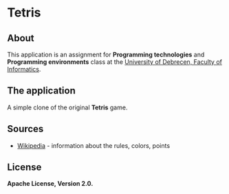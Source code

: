 Tetris
======
About
-----
This application is an assignment for **Programming technologies** and **Programming environments** class at the [University of Debrecen, Faculty of Informatics](http://www.inf.unideb.hu/).

The application
---------------
A simple clone of the original **Tetris** game.

Sources
-------
* [Wikipedia](https://en.wikipedia.org/wiki/Tetris) - information about the rules, colors, points

License
-------
**Apache License, Version 2.0.**